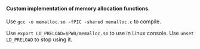 #### Custom implementation of memory allocation functions.

Use `gcc -o memalloc.so -fPIC -shared memalloc.c` to compile.

Use `export LD_PRELOAD=$PWD/memalloc.so` to use in Linux console.
Use `unset LD_PRELOAD` to stop using it.

